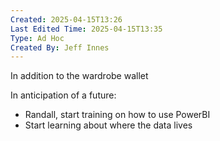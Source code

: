 ```yaml
---
Created: 2025-04-15T13:26
Last Edited Time: 2025-04-15T13:35
Type: Ad Hoc
Created By: Jeff Innes
---
```

In addition to the wardrobe wallet

In anticipation of a future:

- Randall, start training on how to use PowerBI
- Start learning about where the data lives